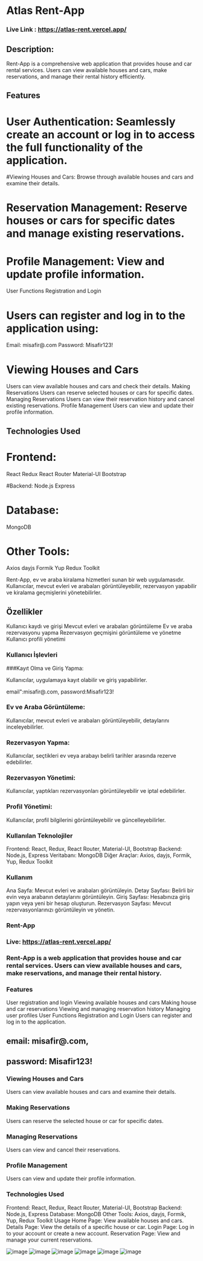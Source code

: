# Atlas Rent-App
### Live Link :  https://atlas-rent.vercel.app/


## Description:
Rent-App is a comprehensive web application that provides house and car rental services. Users can view available houses and cars, make reservations, and manage their rental history efficiently.

## Features
# User Authentication: Seamlessly create an account or log in to access the full functionality of the application.
#Viewing Houses and Cars: Browse through available houses and cars and examine their details.
# Reservation Management: Reserve houses or cars for specific dates and manage existing reservations.
# Profile Management: View and update profile information.
User Functions
Registration and Login

# Users can register and log in to the application using:
Email: misafir@.com
Password: Misafir123!

# Viewing Houses and Cars
Users can view available houses and cars and check their details.
Making Reservations
Users can reserve selected houses or cars for specific dates.
Managing Reservations
Users can view their reservation history and cancel existing reservations.
Profile Management
Users can view and update their profile information.

## Technologies Used

# Frontend:
React
Redux
React Router
Material-UI
Bootstrap

#Backend:
Node.js
Express

# Database:
MongoDB

# Other Tools:
Axios
dayjs
Formik
Yup
Redux Toolkit

Rent-App, ev ve araba kiralama hizmetleri sunan bir web uygulamasıdır. Kullanıcılar, mevcut evleri ve arabaları görüntüleyebilir, rezervasyon yapabilir ve kiralama geçmişlerini yönetebilirler.

## Özellikler

Kullanıcı kaydı ve girişi
Mevcut evleri ve arabaları görüntüleme
Ev ve araba rezervasyonu yapma
Rezervasyon geçmişini görüntüleme ve yönetme
Kullanıcı profili yönetimi

### Kullanıcı İşlevleri

###Kayıt Olma ve Giriş Yapma: 

Kullanıcılar, uygulamaya kayıt olabilir ve giriş yapabilirler.

email":misafir@.com,
password:Misafir123!

### Ev ve Araba Görüntüleme:

Kullanıcılar, mevcut evleri ve arabaları görüntüleyebilir, detaylarını inceleyebilirler.
### Rezervasyon Yapma: 

Kullanıcılar, seçtikleri ev veya arabayı belirli tarihler arasında rezerve edebilirler.
### Rezervasyon Yönetimi: 

Kullanıcılar, yaptıkları rezervasyonları görüntüleyebilir ve iptal edebilirler.
### Profil Yönetimi: 

Kullanıcılar, profil bilgilerini görüntüleyebilir ve güncelleyebilirler.

### Kullanılan Teknolojiler

Frontend: React, Redux, React Router, Material-UI, Bootstrap
Backend: Node.js, Express
Veritabanı: MongoDB
Diğer Araçlar: Axios, dayjs, Formik, Yup, Redux Toolkit

### Kullanım

Ana Sayfa: Mevcut evleri ve arabaları görüntüleyin.
Detay Sayfası: Belirli bir evin veya arabanın detaylarını görüntüleyin.
Giriş Sayfası: Hesabınıza giriş yapın veya yeni bir hesap oluşturun.
Rezervasyon Sayfası: Mevcut rezervasyonlarınızı görüntüleyin ve yönetin.


### Rent-App
### Live: https://atlas-rent.vercel.app/
### Rent-App is a web application that provides house and car rental services. Users can view available houses and cars, make reservations, and manage their rental history.

### Features
User registration and login
Viewing available houses and cars
Making house and car reservations
Viewing and managing reservation history
Managing user profiles
User Functions
Registration and Login
Users can register and log in to the application.

## email: misafir@.com,
## password: Misafir123!

### Viewing Houses and Cars
Users can view available houses and cars and examine their details.

### Making Reservations
Users can reserve the selected house or car for specific dates.

### Managing Reservations
Users can view and cancel their reservations.

### Profile Management
Users can view and update their profile information.

### Technologies Used
Frontend: React, Redux, React Router, Material-UI, Bootstrap
Backend: Node.js, Express
Database: MongoDB
Other Tools: Axios, dayjs, Formik, Yup, Redux Toolkit
Usage
Home Page: View available houses and cars.
Details Page: View the details of a specific house or car.
Login Page: Log in to your account or create a new account.
Reservation Page: View and manage your current reservations.


![image](https://github.com/Mfeyza/Atlas_Rent_FullStack/assets/144602340/bd14133b-47a9-47f5-a8c2-ad41b77aafa2)
![image](https://github.com/Mfeyza/Atlas_Rent_FullStack/assets/144602340/c069deaf-a1f9-4d09-8fa0-90edc8584d8d)
![image](https://github.com/Mfeyza/Atlas_Rent_FullStack/assets/144602340/fb855f8e-26b2-46ae-ac9b-892adfbacc34)
![image](https://github.com/Mfeyza/Atlas_Rent_FullStack/assets/144602340/768d4334-efc4-4658-9649-036c784266e9)
![image](https://github.com/Mfeyza/Atlas_Rent_FullStack/assets/144602340/88a7fc08-6a23-4c99-b215-b20f611b2ab1)
![image](https://github.com/Mfeyza/Atlas_Rent_FullStack/assets/144602340/cc124468-bf62-432b-864d-f5f0cf2aea7b)






